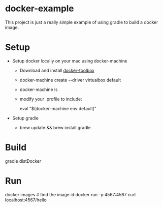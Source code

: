 docker-example
==============

This project is just a really simple example of using gradle to build a docker image. 

Setup
=====
* Setup docker locally on your mac using docker-machine
    * Download and install [docker-toolbox](https://www.docker.com/docker-toolbox)
    * docker-machine create --driver virtualbox default
    * docker-machine ls
    * modify your .profile to include:
        
        eval "$(docker-machine env default)"
        
* Setup gradle
    * brew update && brew install gradle

Build
=====
gradle distDocker


Run
===
docker images    # find the image id
docker run -p 4567:4567 <imageid>
curl localhost:4567/hello
